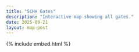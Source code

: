 ```yaml
---
title: "SCHH Gates"
description: "Interactive map showing all gates."
date: 2025-09-21
layout: map-post
---
```


{% include embed.html %}

<style>

  #main-wrapper {
      padding: 0;
  }
  #main-wrapper > .container > div:first-of-type > main {
      padding-right: 0;
      padding-left: 0;
  }
  #main-wrapper > .container > div:first-of-type > main > article > header {
      padding-right: calc(var(--bs-gutter-x) * .5);
      padding-left: calc(var(--bs-gutter-x) * .5);
  }
  #tail-wrapper {
      display: none;
  }
  #map {
      width: 100%;
  }

  :root {
    --building-color: #FF9800;
    --house-color: #0288D1;
    --shop-color: #7B1FA2;
    --warehouse-color: #558B2F;
  }

  /*
  * Property styles in unhighlighted state.
  */
  .property {
    --accent: #263238;
    align-items: center;
    background-color: #FFFFFF;
    border-radius: 50%;
    color: #263238;
    display: flex;
    font-size: 14px;
    gap: 15px;
    justify-content: center;
    padding: 4px;
    position: relative;
    transition: all 0.3s ease-out;
    height: 30px;
    width: 30px;
    transform: translateY(-9px);
  }

  .property.highlight .icon {
    color: var(--accent);
    font-size: 2em;
  }

  .property:not(.highlight) {
    background-color: var(--accent);
  }

  .property:not(.highlight)::after {
    border-top: 9px solid var(--accent);
  }

  .property::after {
    border-left: 9px solid transparent;
    border-right: 9px solid transparent;
    border-top: 9px solid #FFFFFF;
    content: "";
    height: 0;
    left: 50%;
    position: absolute;
    top: 90%;
    transform: translate(-50%, 0);
    transition: all 0.3s ease-out;
    width: 0;
    z-index: 1;
  }

  .property .icon {
    align-items: center;
    display: flex;
    justify-content: center;
    color: #FFFFFF;
  }

  .property .icon svg {
    height: 20px;
    width: auto;
  }

  .property .details {
    display: none;
    flex-direction: column;
    flex: 1;
  }

  .property .address {
    color: #9E9E9E;
    font-size: 10px;
    margin-bottom: 10px;
    margin-top: 5px;
  }

  .property .features {
    align-items: flex-end;
    display: flex;
    flex-direction: row;
    gap: 10px;
  }

  .property .features > div {
    align-items: center;
    background: #F5F5F5;
    border-radius: 5px;
    border: 1px solid #ccc;
    display: flex;
    font-size: 10px;
    gap: 5px;
    padding: 5px;
  }

  /*
  * Property styles in highlighted state.
  */
  .property.highlight {
    background-color: #FFFFFF;
    border-radius: 8px;
    box-shadow: 10px 10px 5px rgba(0, 0, 0, 0.2);
    height: 80px;
    padding: 8px 15px;
    width: auto;
  }

  .property.highlight::after {
    border-top: 9px solid #FFFFFF;
  }

  .property.highlight .details {
    display: flex;
  }

  .property.highlight .icon svg {
    width: 50px;
    height: 50px;
  }

</style>

<gmp-map center="32.3044810,-80.9572716" zoom="13" id="map" map-id="pools-map"></gmp-map>

<script type="module">
    import { getMap, loadGeoJSON, addMarkers } from '{{ '/assets/js/gmap.js' | relative_url }}';

    (async () => {
        try {
            const map = await getMap('map');
            await loadGeoJSON(map, 'https://www.schh-commons.org/knowledge-base/geojson/Sun_City,_Hilton_Head.geojson', {strokeWeight: 1, zIndex: 2, fillOpacity: 0});
            addMarkers(map, 'https://www.schh-commons.org/knowledge-base/geojson/Amenity_Locations.geojson', {category: 'Gate'});
        } catch (error) {
            console.error('Error initializing map:', error);
        }
    })();

</script>